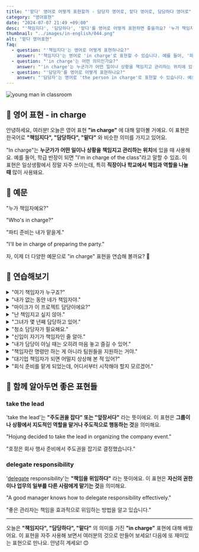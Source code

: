 ```yaml
---
title: "'맡다' 영어로 어떻게 표현할까 - 담당자 영어로, 맡다 영어로, 담당하다 영어로"
category: "영어표현"
date: "2024-07-07 21:49 +09:00"
desc: "'책임지다', '담당하다', '맡다'를 영어로 어떻게 표현하면 좋을까요? '누가 책임자예요?', '파티 준비는 내가 맡을게.' 등을 영어로 표현하는 법을 배워봅시다. 다양한 예문을 통해서 연습하고 본인의 표현으로 만들어 보세요."
thumbnail: "../images/in-english/044.png"
alt: "맡다 영어표현"
faq:
  - question: "'책임지다'는 영어로 어떻게 표현하나요?"
    answer: "'책임지다'는 영어로 'in charge'로 표현할 수 있습니다. 예를 들어, '파티 준비는 내가 맡을게'는 'I'll be in charge of preparing the party'라고 말할 수 있습니다."
  - question: "'in charge'는 어떤 의미인가요?"
    answer: "'in charge'는 누군가가 어떤 일이나 상황을 책임지고 관리하는 위치에 있을 때 사용하는 표현입니다. 예를 들어, 'I'm in charge of the class'는 '나는 학급을 책임지고 있다'라는 뜻입니다."
  - question: "'담당자'를 영어로 어떻게 표현하나요?"
    answer: "'담당자'는 영어로 'the person in charge'로 표현할 수 있습니다. 예를 들어, '담당자와 이야기하고 싶어요'는 'I'd like to speak with the person in charge'라고 말할 수 있습니다."
---
```


![young man in classroom](../images/in-english/044-1.avif)

## 🌟 영어 표현 - in charge

안녕하세요, 여러분! 오늘은 영어 표현 **"in charge"** 에 대해 알아볼 거예요. 이 표현은 한국어로 **"책임지다", "담당하다", "맡다"** 와 비슷한 의미를 가지고 있어요.

"In charge"는 **누군가가 어떤 일이나 상황을 책임지고 관리하는 위치**에 있을 때 사용해요. 예를 들어, 학급 반장이 되면 "I'm in charge of the class"라고 말할 수 있죠. 이 표현은 일상생활에서 정말 자주 쓰이는데, 특히 **직장이나 학교에서 책임과 역할을 나눌 때** 많이 사용돼요.

## 📖 예문

"누가 책임자예요?"

"Who's in charge?"

"파티 준비는 내가 맡을게."

"I'll be in charge of preparing the party."

자, 이제 더 다양한 예문으로 "in charge" 표현을 연습해 볼까요? 🎉

<script async src="https://pagead2.googlesyndication.com/pagead/js/adsbygoogle.js?client=ca-pub-1465612013356152"
     crossorigin="anonymous"></script>
<!-- engple-horizontal-ad -->

<ins class="adsbygoogle"
     style="display:block"
     data-ad-client="ca-pub-1465612013356152"
     data-ad-slot="2106896038"
     data-ad-format="auto"
     data-full-width-responsive="true"></ins>

<script>
     (adsbygoogle = window.adsbygoogle || []).push({});
</script>

## 💬 연습해보기

<details>
<summary>"여기 책임자가 누구죠?"</summary>
<span>"Who's in charge here?"</span>
</details>

<details>
<summary>"내가 없는 동안 네가 책임자야."</summary>
<span>"You're in charge while I'm gone."</span>
</details>

<details>
<summary>"마이크가 이 프로젝트 담당이에요?"</summary>
<span>"Is Mike in charge of the project?"</span>
</details>

<details>
<summary>"난 책임지고 싶지 않아."</summary>
<span>"I don't want to be in charge."</span>
</details>

<details>
<summary>"그녀가 몇 년째 담당하고 있어."</summary>
<span>"She's been in charge for years."</span>
</details>

<details>
<summary>"청소 담당자가 필요해요."</summary>
<span>"We need someone in charge of clean-up."</span>
</details>

<details>
<summary>"신입이 자기가 책임자인 줄 알아."</summary>
<span>"The new guy thinks he's in charge."</span>
</details>

<details>
<summary>"내가 담당이 아닐 때는 오히려 마음 놓고 즐길 수 있어."</summary>
<span>"When I'm not in charge, I find it easier to relax and <a href="/blog/in-english/128.enjoy-ing/">enjoy</a> the process."</span>
</details>

<details>
<summary>"책임자란 명령만 하는 게 아니라 팀원들을 지원하는 거야."</summary>
<span>"Being in charge isn't just about giving orders; it's about supporting your team."</span>
</details>

<details>
<summary>"대기업 책임자가 되면 어떨지 상상해 본 적 있어?"</summary>
<span>"Have you ever wondered what it would be like to be in charge of a major company?"</span>
</details>

<details>
<summary>"회식 준비를 맡게 되었는데, 어디서부터 시작해야 할지 모르겠어."</summary>
<span>"I was put in charge of organizing the office party, but I have no idea where to start."</span>
</details>

## 🤝 함께 알아두면 좋은 표현들

### take the lead

'take the lead'는 **"주도권을 잡다" 또는 "앞장서다"** 라는 뜻이에요. 이 표현은 **그룹이나 상황에서 지도적인 역할을 맡거나 주도적으로 행동하는 것**을 의미해요.

"Hojung decided to take the lead in organizing the company event."

"호정은 회사 행사 준비에서 주도권을 잡기로 결정했습니다."

### delegate responsibility

'[delegate](/blog/in-english/047.delegate/) responsibility'는 **"책임을 위임하다"** 라는 뜻이에요. 이 표현은 **자신의 권한이나 업무의 일부를 다른 사람에게 맡기는 것**을 의미해요.

"A good manager knows how to delegate responsibility effectively."

"좋은 관리자는 책임을 효과적으로 위임하는 방법을 알고 있습니다."

---

오늘은 **"책임지다", "담당하다", "맡다"** 의 의미를 가진 **"in charge"** 표현에 대해 배웠어요. 이 표현을 자주 사용해 보면서 여러분의 것으로 만들어 보세요! 다음에 또 재미있는 표현으로 만나요. 안녕히 계세요! 😊
